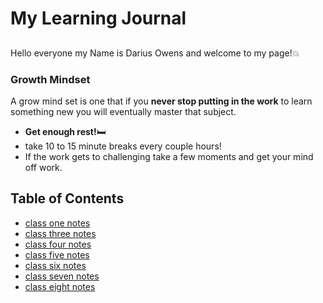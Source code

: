 # My Learning Journal 

##
Hello everyone my Name is Darius Owens and welcome to my page!:boom:
### Growth Mindset
A grow mind set is one that if you **never stop putting in the work** to learn something new you will eventually master that subject.  

- **Get enough rest!**:bed:
- take 10 to 15 minute breaks every couple hours!
- If the work gets to challenging take a few moments and get your mind off work.

## Table of Contents
- [class one notes](dayonereadingnotes.md)
- [class three notes](daythreereadingnotes.md)
- [class four notes](dayfourreadingnotes.md)
- [class five notes](dayfivereadingnotes.md)
- [class six notes](daysixreadingnotes.md)
- [class seven notes](daysevenreadingnotes.md)
- [class eight notes](dayeightreadingnotes.md)